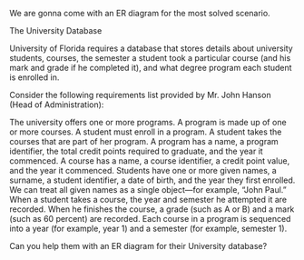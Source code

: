 We are gonna come with an ER diagram for the most solved scenario.



The University Database


University of Florida requires a database that stores details about university students, courses, the semester a student took a particular course (and his mark and grade if he completed it), and what degree program each student is enrolled in. 



Consider the following requirements list provided by Mr. John Hanson (Head of Administration):

The university offers one or more programs.
A program is made up of one or more courses.
A student must enroll in a program.
A student takes the courses that are part of her program.
A program has a name, a program identifier, the total credit points required to graduate, and the year it commenced.
A course has a name, a course identifier, a credit point value, and the year it commenced.
Students have one or more given names, a surname, a student identifier, a date of birth, and the year they first enrolled. We can treat all given names as a single object—for example, “John Paul.”
When a student takes a course, the year and semester he attempted it are recorded. When he finishes the course, a grade (such as A or B) and a mark (such as 60 percent) are recorded.
Each course in a program is sequenced into a year (for example, year 1) and a semester (for example, semester 1).


Can you help them with an ER diagram for their University database?